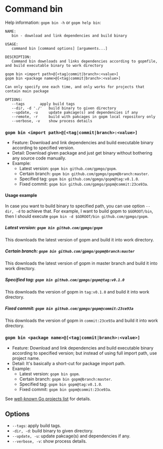 Command bin
===========

Help information: `gopm bin -h` or `gopm help bin`:

```
NAME:
   bin - download and link dependencies and build binary

USAGE:
   command bin [command options] [arguments...]

DESCRIPTION:
   Command bin downloads and links dependencies according to gopmfile,
and build executable binary to work directory

gopm bin <import path>@[<tag|commit|branch>:<value>]
gopm bin <package name>@[<tag|commit|branch>:<value>]

Can only specify one each time, and only works for projects that
contain main package

OPTIONS:
   --tags 		apply build tags
   --dir, -d './'	build binary to given directory
   --update, -u		update pakcage(s) and dependencies if any
   --remote, -r		build with pakcages in gopm local repository only
   --verbose, -v	show process details
```
   
### `gopm bin <import path>@[<tag|commit|branch>:<value>]`

- Feature: Download and link dependencies and build executable binary according to specified version.
- Detail: Download given package and just get binary without bothering any source code manually.
- Example:
	- Latest version: `gopm bin github.com/gpmgo/gopm`.
	- Certain branch: `gopm bin github.com/gpmgo/gopm@branch:master`.
	- Specified tag: `gopm bin github.com/gpmgo/gopm@tag:v0.1.0`.
	- Fixed commit: `gopm bin github.com/gpmgo/gopm@commit:23ce93a`.
	
#### Usage example

In case you want to build binary to specified path, you can use option `--dir, -d` to achieve that. For example, I want to build gopm to `$GOROOT/bin`, then I should execute `gopm bin -d $GOROOT/bin github.com/gpmgo/gopm`.

##### Latest version: `gopm bin github.com/gpmgo/gopm`

This downloads the latest version of gopm and build it into work directory.

##### Certain branch: `gopm bin github.com/gpmgo/gopm@branch:master`

This downloads the latest version of gopm in master branch and build it into work directory.

##### Specified tag: `gopm bin github.com/gpmgo/gopm@tag:v0.1.0`

This downloads the version of gopm in `tag:v0.1.0` and build it into work directory.

##### Fixed commit: `gopm bin github.com/gpmgo/gopm@commit:23ce93a`

This downloads the version of gopm in `commit:23ce93a` and build it into work directory.
	
### `gopm bin <package name>@[<tag|commit|branch>:<value>]`

- Feature: Download and link dependencies and build executable binary according to specified version; but instead of using full import path, use project name.
- Detail: It's basically a short-cut for package import path.
- Example:
	- Latest version: `gopm bin gopm`.
	- Certain branch: `gopm bin gopm@branch:master`.
	- Specified tag: `gopm bin gopm@tag:v0.1.0`.
	- Fixed commit: `gopm bin gopm@commit:23ce93a`.
	
See [well-known Go projects list](../pkgname.list) for details.

## Options

- `--tags`: apply build tags.
- `-dir, -d`: build binary to given directory.
- `--update, -u`: update pakcage(s) and dependencies if any.
- `--verbose, -v`: show process details.